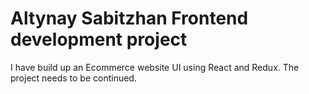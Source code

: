 # Altynay Sabitzhan Frontend development project

I have build up an Ecommerce website UI using React and Redux. The project needs to be continued.
